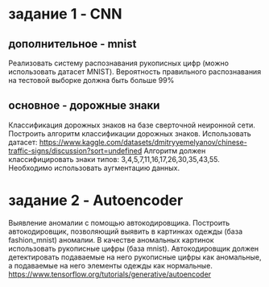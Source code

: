 # задание 1 - CNN

## дополнительное - mnist

Реализовать систему распознавания рукописных цифр (можно использовать датасет MNIST). Вероятность правильного распознавания на тестовой выборке должна быть больше 99%

## основное - дорожные знаки

Классификация дорожных знаков нa базе сверточной
неиронной сети. Построить алгоритм классификации дорожных знаков.
Использовать датасет: https://www.kaggle.com/datasets/dmitryyemelyanov/chinese-traffic-signs/discussion?sort=undefined
Алгоритм должен классифицировать знаки типов: 3,4,5,7,11,16,17,26,30,35,43,55. Необходимо использовать аугментацию данных.

# задание 2 - Autoencoder

Выявление аномалии с помощью автокодировщика.
Построить автокодировщик, позволяющий выявить в картинках одежды (база fashion_mnist) аномалии. В качестве аномальных картинок использовать рукописные цифры (база mnist). Автокодировщик должен детектировать подаваемые на него рукописные цифры как аномальные, а подаваемые на него элементы одежды как нормальные.
https://www.tensorflow.org/tutorials/generative/autoencoder
